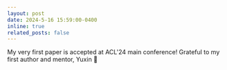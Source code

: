 ```yaml
---
layout: post
date: 2024-5-16 15:59:00-0400
inline: true
related_posts: false
---
```


My very first paper is accepted at ACL'24 main conference! Grateful to my first author and mentor, Yuxin :white_heart:
